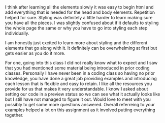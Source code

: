 I think after learning all the elements slowly it was easy to begin html and add everything that is needed for the head and body elements. Repetition helped for sure. Styling was definitely a little harder to learn making sure you have all the pieces. I was slightly confused about if it defaults to styling the whole page the same or why you have to go into styling each step individually.

I am honestly just excited to learn more about styling and the different elements that go along with it. It definitely can be overwhelming at first but gets easier as you do it more.

For one, going into this class I did not really know what to expect and I saw that you had mentioned some material being introduced in prior coding classes. Personally I have never been in a coding class so having no prior knowledge, you have done a great job providing examples and introducing each lesson that is flexible and easy to retain. I like all the resources you provide for us that makes it very understandable. I know I asked about setting our code in a preview status so we can see what it actually looks like but I still have not managed to  figure it out. Would love to meet with you possibly to get some more questions answered. Overall referreing to your examples helped a lot on this assignment as it involved putting everything together. 
